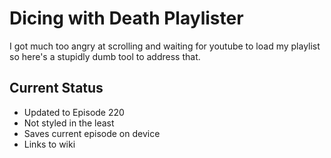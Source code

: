 # Dicing with Death Playlister

I got much too angry at scrolling and waiting for youtube to load my playlist so here's a stupidly dumb tool to address that.

## Current Status

- Updated to Episode 220
- Not styled in the least
- Saves current episode on device
- Links to wiki
